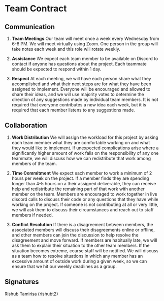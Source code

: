 # Team Contract

## Communication
1. **Team Meetings** Our team will meet once a week every Wednesday from 6-8 PM. We will meet virtually using Zoom. One person in the group will take notes each week and this role will rotate weekly.

2. **Assistance** We expect each team member to be available on Discord to contact if anyone has questions about the project. Each teammate should be expected to respond within 1 day.

3. **Respect** At each meeting, we will have each person share what they accomplished and what their next steps are for what they have been assigned to implement. Everyone will be encouraged and allowed to share their ideas, and we will use majority votes to determine the direction of any suggestions made by individual team members. It is not required that everyone contributes a new idea each week, but it is required that each member listens to any suggestions made.

## Collaboration

1. **Work Distribution** We will assign the workload for this project by asking each team member what they are comfortable working on and what they would like to implement. If unexpected complications arise where a significantly higher amount of work falls on the responsibility of any one teammate, we will discuss how we can redistribute that work among members of the team. 


2. **Time Commitment** We expect each member to work a minimum of 2 hours per week on the project. If a member finds they are spending longer than 4-5 hours on a their assigned deliverable, they can receive help and redistribute the remaining part of that work with another member on the team. Members are encouraged to work together in live discord calls to discuss their code or any questions that they have while working on the project. If someone is not contributing at all or very little, we will ask them to discuss their circumstances and reach out to staff members if needed.


3. **Conflict Resolution** If there is a disagreement between members, the associated members will discuss their disagreements online or offline, and other members can join the discussion to help resolve the disagreement and move forward. If members are habitually late, we will ask them to explain their situation to the other team members. If the situation becomes extreme, course staff will be notified. We will discuss as a team how to resolve situations in which any member has an excessive amount of outside work during a given week, so we can ensure that we hit our weekly deadlines as a group.
## Signatures

Rishub Tamirisa (rishubt2)